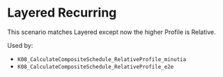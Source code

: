 # Layered Recurring

This scenario matches Layered except now the higher Profile is Relative.

Used by:

* `K08_CalculateCompositeSchedule_RelativeProfile_minutia`
* `K08_CalculateCompositeSchedule_RelativeProfile_e2e`
